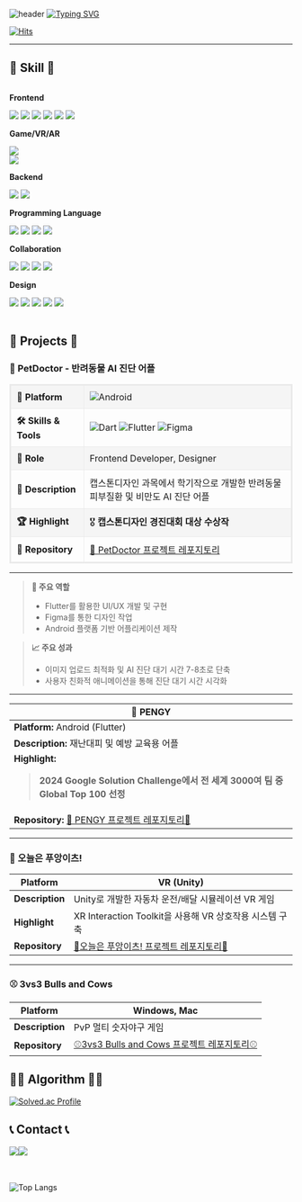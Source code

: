 ![header](https://capsule-render.vercel.app/api?type=waving&color=6994CDEE&text=&animation=twinkling&height=80)
[![Typing SVG](https://readme-typing-svg.demolab.com?font=Alkatra&weight=500&size=45&duration=3500&pause=3&color=6994CDEE&center=false&vCenter=false&multiline=true&repeat=true&width=1000&height=100&lines=Welcome+to+moongbyeol's+GitHub!👋)](https://git.io/typing-svg)

<div align="left">

[![Hits](https://hits.seeyoufarm.com/api/count/incr/badge.svg?url=https%3A%2F%2Fgithub.com%2Fbyeori-moon&count_bg=%23FFDFF8&title_bg=%23555555&icon=&icon_color=%23E7E7E7&title=방문자&edge_flat=false)](https://hits.seeyoufarm.com)


-------

## 🔨 Skill 🔨
<div style="display:flex; flex-direction:column; align-items:flex-start;">
    <!-- Frontend -->
    <p><strong>Frontend</strong></p>
    <div>
        <img src="https://img.shields.io/badge/HTML5-E34F26?style=flat-square&logo=html5&logoColor=white"> 
        <img src="https://img.shields.io/badge/CSS-1572B6?style=flat-square&logo=css3&logoColor=white"> 
        <img src="https://img.shields.io/badge/Javascript-F7DF1E?style=flat-square&logo=javascript&logoColor=black"> 
        <img src="https://img.shields.io/badge/React-61DAFB?style=flat-square&logo=react&logoColor=white">
        <img src="https://img.shields.io/badge/Flutter-02569B?style=flat-square&logo=flutter&logoColor=white">
        <img src="https://img.shields.io/badge/React Native-61DAFB?style=flat-square&logo=React&logoColor=white"/>
    </div>
    <!-- Game/VR/AR -->
    <p><strong>Game/VR/AR</strong></p>
        <img src="https://img.shields.io/badge/Unity-000000?style=flat-square&logo=unity&logoColor=white"/>
        <img src="https://img.shields.io/badge/CSharp-512BD4?style=flat-square&logo=csharp&logoColor=white"/>
    <div>
    <!-- Backend -->
    <p><strong>Backend</strong></p>
        <img src="https://img.shields.io/badge/django-092E20?style=flat-square&logo=django&logoColor=white"/>
        <img src="https://img.shields.io/badge/Spring-6DB33F?style=flat-square&logo=Spring&logoColor=white"/>
    <div>
    <!-- Programming Language -->
    <p><strong>Programming Language</strong></p>
        <img src="https://img.shields.io/badge/C-A8B9CC?style=flat-square&logo=C&logoColor=white"/>
        <img src="https://img.shields.io/badge/C++-00599C?style=flat-square&logo=C%2B%2B&logoColor=white"/>
        <img src="https://img.shields.io/badge/Python-3776AB?style=flat-square&logo=Python&logoColor=white"/>
        <img src="https://img.shields.io/badge/Java-007396?style=flat-square&logo=Java&logoColor=white"/>
    <div>
    <!-- Collaboration -->
    <p><strong>Collaboration</strong></p>
        <img src="https://img.shields.io/badge/Git-F05032?style=flat-square&logo=git&logoColor=white"/>
        <img src="https://img.shields.io/badge/GitHub-181717?style=flat-square&logo=GitHub&logoColor=white"/>
        <img src="https://img.shields.io/badge/Notion-000000?style=flat-square&logo=notion&logoColor=white"/>
        <img src="https://img.shields.io/badge/Slack-4A154B?style=flat-square&logo=slack&logoColor=white"/>
    <div>
    <!-- Design -->
    <p><strong>Design</strong></p>
        <img src="https://img.shields.io/badge/Adobe Photoshop-31A8FF?style=flat-square&logo=Adobe Photoshop&logoColor=white"/>
        <img src="https://img.shields.io/badge/Adobe Illustrator-FF9A00?style=flat-square&logo=Adobe Illustrator&logoColor=white"/>
        <img src="https://img.shields.io/badge/Adobe Premiere Pro-9999FF?style=flat-square&logo=Adobe Premiere Pro&logoColor=white"/>
        <img src="https://img.shields.io/badge/Adobe After Effect-9999FF?style=flat-square&logo=adobeaftereffects&logoColor=white"/>
        <img src="https://img.shields.io/badge/Figma-F24E1E?style=flat-square&logo=figma&logoColor=white"/>
    <div>
</div><br>
</div>


## 🌟 Projects 🌟

### 🐾 PetDoctor - 반려동물 AI 진단 어플

<table style="border: 2px solid #EAEAEA; border-collapse: collapse; width: 100%; text-align: left;">
  <tbody>
    <tr style="background-color: #F5F5F5;">
      <td style="padding: 10px; border: 1px solid #EAEAEA;"><b>📱 Platform</b></td>
      <td style="padding: 10px; border: 1px solid #EAEAEA;"><img src="https://img.shields.io/badge/Android-3DDC84?style=flat-square&logo=android&logoColor=white" alt="Android"></td>
    </tr>
    <tr>
      <td style="padding: 10px; border: 1px solid #EAEAEA;"><b>🛠️ Skills & Tools</b></td>
      <td style="padding: 10px; border: 1px solid #EAEAEA;">
        <img src="https://img.shields.io/badge/Dart-0175C2?style=flat-square&logo=dart&logoColor=white" alt="Dart">
        <img src="https://img.shields.io/badge/Flutter-02569B?style=flat-square&logo=flutter&logoColor=white" alt="Flutter">
        <img src="https://img.shields.io/badge/Figma-F24E1E?style=flat-square&logo=figma&logoColor=white" alt="Figma">
      </td>
    </tr>
    <tr style="background-color: #F5F5F5;">
      <td style="padding: 10px; border: 1px solid #EAEAEA;"><b>💼 Role</b></td>
      <td style="padding: 10px; border: 1px solid #EAEAEA;">Frontend Developer, Designer</td>
    </tr>
    <tr>
      <td style="padding: 10px; border: 1px solid #EAEAEA;"><b>📝 Description</b></td>
      <td style="padding: 10px; border: 1px solid #EAEAEA;">캡스톤디자인 과목에서 학기작으로 개발한 반려동물 피부질환 및 비만도 AI 진단 어플</td>
    </tr>
    <tr style="background-color: #F5F5F5;">
      <td style="padding: 10px; border: 1px solid #EAEAEA;"><b>🏆 Highlight</b></td>
      <td style="padding: 10px; border: 1px solid #EAEAEA;">🎖️ <b>캡스톤디자인 경진대회 대상 수상작</b></td>
    </tr>
    <tr>
      <td style="padding: 10px; border: 1px solid #EAEAEA;"><b>📂 Repository</b></td>
      <td style="padding: 10px; border: 1px solid #EAEAEA;"><a href="https://github.com/byeori-moon/PetDoctor_Frontend">🐾 PetDoctor 프로젝트 레포지토리</a></td>
    </tr>
  </tbody>
</table>

---

> **📝 주요 역할**
> - Flutter를 활용한 UI/UX 개발 및 구현
> - Figma를 통한 디자인 작업
> - Android 플랫폼 기반 어플리케이션 제작


> **📈 주요 성과**
> - 이미지 업로드 최적화 및 AI 진단 대기 시간 7-8초로 단축
> - 사용자 친화적 애니메이션을 통해 진단 대기 시간 시각화





---

|           **🐧 PENGY**                |
|---------------------------------------|
| **Platform:** Android (Flutter)       |
| **Description:** 재난대피 및 예방 교육용 어플        |
| **Highlight:** <blockquote> **2024 Google Solution Challenge에서 전 세계 3000여 팀 중 Global Top 100 선정**  |
| **Repository:** [🐧 PENGY 프로젝트 레포지토리🐧](https://github.com/byeori-moon/GSCFront) |

---

### 🚗 **오늘은 푸앙이츠!**
| **Platform**          | VR (Unity)  |
|----------------------|--------------------|
| **Description**      | Unity로 개발한 자동차 운전/배달 시뮬레이션 VR 게임  |
| **Highlight**        | XR Interaction Toolkit을 사용해 VR 상호작용 시스템 구축  |
| **Repository**       | [🚗오늘은 푸앙이츠! 프로젝트 레포지토리🚗](https://github.com/byeori-moon/Delivery-Game) |

---

### ⚾️ **3vs3 Bulls and Cows** 
| **Platform**          | Windows, Mac  |
|----------------------|--------------------|
| **Description**      | PvP 멀티 숫자야구 게임  |
| **Repository**       | [⚾️3vs3 Bulls and Cows 프로젝트 레포지토리⚾️](https://github.com/byeori-moon/3vs3BullsAndCows) |




 ## 👩‍💻 Algorithm 👩‍💻
[![Solved.ac Profile](http://mazassumnida.wtf/api/v2/generate_badge?boj=moongbyeol)](https://solved.ac/moongbyeol/)




## 📞 Contact 📞
<div style="display:flex; flex-direction:row;">
    <a href="mailto:molang9876@gmail.com">
        <img src="https://img.shields.io/badge/Gmail-EA4335?style=for-the-badge&logo=Gmail&logoColor=white"> 
    </a>
    <a href="https://www.instagram.com/byeol._.workhard">
        <img src="https://img.shields.io/badge/Instagram-E4405F?style=for-the-badge&logo=Instagram&logoColor=white"> 
    </a>
</div><br>
<br>

![Top Langs](https://github-readme-stats.vercel.app/api/top-langs/?username=byeori-moon)


